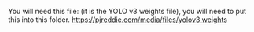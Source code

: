 You will need this file: (it is the YOLO v3 weights file), you will need to put this into this folder.
https://pjreddie.com/media/files/yolov3.weights